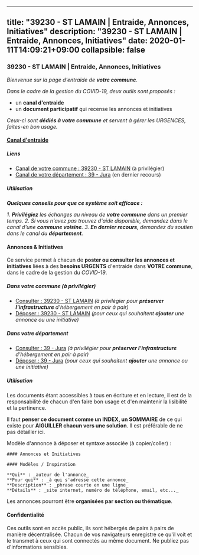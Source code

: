 
---
title: "39230 - ST LAMAIN | Entraide, Annonces, Initiatives"
description: "39230 - ST LAMAIN | Entraide, Annonces, Initiatives"
date: 2020-01-11T14:09:21+09:00
collapsible: false
---

### 39230 - ST LAMAIN | Entraide, Annonces, Initiatives

_Bienvenue sur la page d'entraide de **votre commune**_.

_Dans le cadre de la gestion du COVID-19, deux outils sont proposés :_

- un **canal d'entraide**
- un **document participatif** qui recense les annonces et initiatives

_Ceux-ci sont **dédiés à votre commune** et servent à gérer les URGENCES, faites-en bon usage._

#### [Canal d'entraide](https://entraide.stopcoronavirus.tech/#/channel/39230_st-lamain)

##### Liens

- [Canal de votre commune : 39230 	- ST LAMAIN](https://entraide.stopcoronavirus.tech/#/channel/39230_st-lamain) (à privilégier)
- [Canal de votre département : 39 	- Jura](https://entraide.stopcoronavirus.tech/#/channel/39_jura) (en dernier recours)

##### Utilisation

_**Quelques conseils pour que ce système soit efficace :**_

_1. **Privilégiez** les échanges au niveau de **votre commune** dans un premier temps._
_2. Si vous n'avez pas trouvez d'aide disponible, demandez dans le canal d'une **commune voisine**._
_3. **En dernier recours**, demandez du soutien dans le canal du **département**._

#### Annonces & Initiatives


Ce service permet à chacun de **poster ou consulter les annonces et initiatives** liées à des **besoins
URGENTS** d'entraide dans **VOTRE commune**, dans le cadre de la gestion du _COVID-19_.

##### Dans votre commune (à privilégier)

- [Consulter : 39230 	- ST LAMAIN](https://docs.stopcoronavirus.tech/r/markdown/39230_st-lamain/4XTTM3PLRqz3GeRmfGRK1zQ2273vbDtetRE7ekDYkLq6gVxLE) _(à privilégier pour **préserver l'infrastructure** d'hébergement en pair à pair)_
- [Déposer : 39230 	- ST LAMAIN](https://docs.stopcoronavirus.tech/w/markdown/39230_st-lamain/4XTTM3PLRqz3GeRmfGRK1zQ2273vbDtetRE7ekDYkLq6gVxLE-K3TgUeWVob6CsxKnyVyG85s9UYfWZuYrJSa4sFE68zammkVUuRB12cLUQto2kThjBZDD29Gib6DctZmp5bDrZTxgXDbdmmNbUTSVjVRRUvjxNaemRzsryoPfeSQqkoRyLV7omcRk) _(pour ceux qui souhaitent **ajouter** une annonce ou une initiative)_

##### Dans votre département

- [Consulter : 39 	- Jura](https://docs.stopcoronavirus.tech/r/markdown/39_jura/4XTTMBU8Gt2fa99LtEhmRo7fQurheBVUUcEmcUcrj82YN8mg7) _(à privilégier pour **préserver l'infrastructure** d'hébergement en pair à pair)_
- [Déposer : 39 	- Jura](https://docs.stopcoronavirus.tech/w/markdown/39_jura/4XTTMBU8Gt2fa99LtEhmRo7fQurheBVUUcEmcUcrj82YN8mg7-K3TgTcNZmu4vnNMaCfgcL8UVTLrMMzc995tkrcbQnJrz2QJUTFFzY77q7ECMK21XeFnonjpMWqFzgVngXjdq8HzYe3HRbuYXbvX8ofWBv48UvWuvbrbp8aQGQQcfezWASxj7orH1) _(pour ceux qui souhaitent **ajouter** une annonce ou une initiative)_


##### Utilisation

Les documents étant accessibles à tous en écriture et en lecture, il est de la
responsabilité de chacun d'en faire bon usage et d'en maintenir la lisibilité
et la pertinence.

Il faut **penser ce document comme un INDEX, un SOMMAIRE** de ce qui existe
pour **AIGUILLER chacun vers une solution**. Il est préférable de ne pas détailler ici.

Modèle d'annonce à déposer et syntaxe associée (à copier/coller) :

    #### Annonces et Initiatives

    #### Modèles / Inspiration

    **Qui** : _auteur de l'annonce_
    **Pour qui** : _à qui s'adresse cette annonce_
    **Description** : _phrase courte en une ligne_
    **Détails** : _site internet, numéro de téléphone, email, etc..._


Les annonces pourront être **organisées par section ou thématique**.

#### Confidentialité

Ces outils sont en accès public, ils sont hébergés de pairs à pairs de manière décentralisée.
Chacun de vos navigateurs enregistre ce qu'il voit et le transmet à ceux qui sont connectés au même document.
Ne publiez pas d'informations sensibles.
